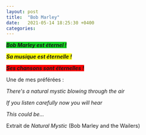 ```yaml
---
layout: post
title:  "Bob Marley"
date:   2021-05-14 18:25:30 +0400
categories: 
---
```


<span style="background: #14d022">***Bob Marley est éternel !***</span>

<span style="background: yellow">***Sa musique est éternelle !***</span>

<span style="background: red">***Ses chansons sont éternelles !***</span>




Une de mes préférées :


*There's a natural mystic blowing through the air*

*If you listen carefully now you will hear*

*This could be...*

Extrait de *Natural Mystic* (Bob Marley and the Wailers)